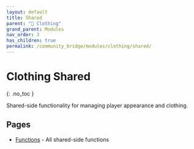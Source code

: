 ```yaml
---
layout: default
title: Shared
parent: "👔 Clothing"
grand_parent: Modules
nav_order: 3
has_children: true
permalink: /community_bridge/modules/clothing/shared/
---
```


# Clothing Shared
{: .no_toc }

Shared-side functionality for managing player appearance and clothing.

## Pages

- [Functions](/community_bridge/modules/clothing/shared/functions/) - All shared-side functions